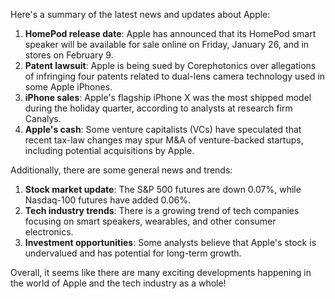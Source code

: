 Here's a summary of the latest news and updates about Apple:

1. **HomePod release date**: Apple has announced that its HomePod smart speaker will be available for sale online on Friday, January 26, and in stores on February 9.
2. **Patent lawsuit**: Apple is being sued by Corephotonics over allegations of infringing four patents related to dual-lens camera technology used in some Apple iPhones.
3. **iPhone sales**: Apple's flagship iPhone X was the most shipped model during the holiday quarter, according to analysts at research firm Canalys.
4. **Apple's cash**: Some venture capitalists (VCs) have speculated that recent tax-law changes may spur M&A of venture-backed startups, including potential acquisitions by Apple.

Additionally, there are some general news and trends:

1. **Stock market update**: The S&P 500 futures are down 0.07%, while Nasdaq-100 futures have added 0.06%.
2. **Tech industry trends**: There is a growing trend of tech companies focusing on smart speakers, wearables, and other consumer electronics.
3. **Investment opportunities**: Some analysts believe that Apple's stock is undervalued and has potential for long-term growth.

Overall, it seems like there are many exciting developments happening in the world of Apple and the tech industry as a whole!